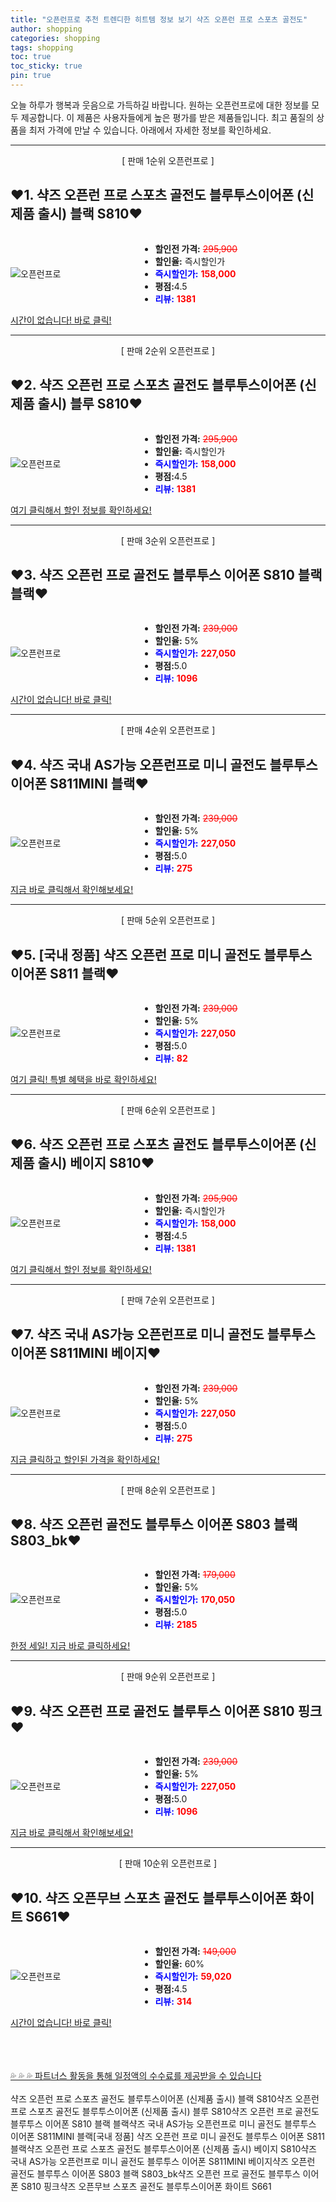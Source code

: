 ```yaml
---
title: "오픈런프로 추천 트렌디한 히트템 정보 보기 샥즈 오픈런 프로 스포츠 골전도"
author: shopping
categories: shopping
tags: shopping
toc: true
toc_sticky: true
pin: true
---
```

오늘 하루가 행복과 웃음으로 가득하길 바랍니다. 원하는 오픈런프로에 대한 정보를 모두 제공합니다. 이 제품은 사용자들에게 높은 평가를 받은 제품들입니다. 최고 품질의 상품을 최저 가격에 만날 수 있습니다. 아래에서 자세한 정보를 확인하세요.

---
<p class="toplist" style="margin: 0 auto; display: block; width: fit-content;">[ 판매 1순위 오픈런프로 ]</p>

<h2><strong>❤️1. 샥즈 오픈런 프로 스포츠 골전도 블루투스이어폰 (신제품 출시) 블랙 S810❤️</strong></h2>

<div style="display: flex; align-items: center;">
    <div style="flex: 0.4;">
        <img src="https://thumbnail9.coupangcdn.com/thumbnails/remote/230x230ex/image/vendor_inventory/c0b8/f061cd9bcbe8080a619778e5e911c64bda6005a2ee48bd79ee4ea06b93dd.JPG" alt="오픈런프로" style="max-width: 100%;">
    </div>
    <div style="flex: 0.6; margin-left: 10px;">
        <ul>
            <li><strong>할인전 가격:</strong> <del style="color: red;">295,900</del></li>
            <li><strong>할인율:</strong> 즉시할인가</li>
            <li><span style='color:blue'><strong>즉시할인가:</strong></span> <span style='color:red'><strong>158,000</strong></span></li>
            <li><strong>평점:</strong>4.5</li>
            <li><span style='color:blue'><strong>리뷰:</strong></span> <span style='color:red'><strong>1381</strong></span></li>
        </ul>
    </div>
</div>
<div class="center">
    <a href="https://William4Davisa.github.io?lptag=AF9450613&subid=githubio&pageKey=7011847398&traceid=V0-153&itemId=17769186553&vendorItemId=80986017082" class="myButton">
        시간이 없습니다! 바로 클릭!
    </a>
</div>


---
<p class="toplist" style="margin: 0 auto; display: block; width: fit-content;">[ 판매 2순위 오픈런프로 ]</p>

<h2><strong>❤️2. 샥즈 오픈런 프로 스포츠 골전도 블루투스이어폰 (신제품 출시) 블루 S810❤️</strong></h2>

<div style="display: flex; align-items: center;">
    <div style="flex: 0.4;">
        <img src="https://thumbnail7.coupangcdn.com/thumbnails/remote/230x230ex/image/vendor_inventory/3a04/a9b132b956cdb6546a90a682dbb948664778d77070558df25d790d6dbc3c.JPG" alt="오픈런프로" style="max-width: 100%;">
    </div>
    <div style="flex: 0.6; margin-left: 10px;">
        <ul>
            <li><strong>할인전 가격:</strong> <del style="color: red;">295,900</del></li>
            <li><strong>할인율:</strong> 즉시할인가</li>
            <li><span style='color:blue'><strong>즉시할인가:</strong></span> <span style='color:red'><strong>158,000</strong></span></li>
            <li><strong>평점:</strong>4.5</li>
            <li><span style='color:blue'><strong>리뷰:</strong></span> <span style='color:red'><strong>1381</strong></span></li>
        </ul>
    </div>
</div>
<div class="center">
    <a href="https://William4Davisa.github.io?lptag=AF9450613&subid=githubio&pageKey=7011847398&traceid=V0-153&itemId=15316998523&vendorItemId=80986017105" class="myButton">
        여기 클릭해서 할인 정보를 확인하세요!
    </a>
</div>


---
<p class="toplist" style="margin: 0 auto; display: block; width: fit-content;">[ 판매 3순위 오픈런프로 ]</p>

<h2><strong>❤️3. 샥즈 오픈런 프로 골전도 블루투스 이어폰 S810 블랙 블랙❤️</strong></h2>

<div style="display: flex; align-items: center;">
    <div style="flex: 0.4;">
        <img src="https://thumbnail8.coupangcdn.com/thumbnails/remote/230x230ex/image/vendor_inventory/fa50/8f527cfca7c9370cfde5d595cca6f355b410da6788d40bbbd293de0187ca.jpg" alt="오픈런프로" style="max-width: 100%;">
    </div>
    <div style="flex: 0.6; margin-left: 10px;">
        <ul>
            <li><strong>할인전 가격:</strong> <del style="color: red;">239,000</del></li>
            <li><strong>할인율:</strong> 5%</li>
            <li><span style='color:blue'><strong>즉시할인가:</strong></span> <span style='color:red'><strong>227,050</strong></span></li>
            <li><strong>평점:</strong>5.0</li>
            <li><span style='color:blue'><strong>리뷰:</strong></span> <span style='color:red'><strong>1096</strong></span></li>
        </ul>
    </div>
</div>
<div class="center">
    <a href="https://William4Davisa.github.io?lptag=AF9450613&subid=githubio&pageKey=7260684285&traceid=V0-153&itemId=18492894848&vendorItemId=87844590257" class="myButton">
        시간이 없습니다! 바로 클릭!
    </a>
</div>


---
<p class="toplist" style="margin: 0 auto; display: block; width: fit-content;">[ 판매 4순위 오픈런프로 ]</p>

<h2><strong>❤️4. 샥즈 국내 AS가능 오픈런프로 미니 골전도 블루투스 이어폰 S811MINI 블랙❤️</strong></h2>

<div style="display: flex; align-items: center;">
    <div style="flex: 0.4;">
        <img src="https://thumbnail8.coupangcdn.com/thumbnails/remote/230x230ex/image/vendor_inventory/7916/a5b6120ecb4577eca7584da36d164b60c075fd7ad3b3c6948f2e95cba192.jpg" alt="오픈런프로" style="max-width: 100%;">
    </div>
    <div style="flex: 0.6; margin-left: 10px;">
        <ul>
            <li><strong>할인전 가격:</strong> <del style="color: red;">239,000</del></li>
            <li><strong>할인율:</strong> 5%</li>
            <li><span style='color:blue'><strong>즉시할인가:</strong></span> <span style='color:red'><strong>227,050</strong></span></li>
            <li><strong>평점:</strong>5.0</li>
            <li><span style='color:blue'><strong>리뷰:</strong></span> <span style='color:red'><strong>275</strong></span></li>
        </ul>
    </div>
</div>
<div class="center">
    <a href="https://William4Davisa.github.io?lptag=AF9450613&subid=githubio&pageKey=7993823540&traceid=V0-153&itemId=18842196556&vendorItemId=85791372185" class="myButton">
        지금 바로 클릭해서 확인해보세요!
    </a>
</div>


---
<p class="toplist" style="margin: 0 auto; display: block; width: fit-content;">[ 판매 5순위 오픈런프로 ]</p>

<h2><strong>❤️5. [국내 정품] 샥즈 오픈런 프로 미니 골전도 블루투스 이어폰 S811 블랙❤️</strong></h2>

<div style="display: flex; align-items: center;">
    <div style="flex: 0.4;">
        <img src="https://thumbnail8.coupangcdn.com/thumbnails/remote/230x230ex/image/vendor_inventory/f251/8593b79d090e7131de30d2a4405881b47a30cf498e9b5ea97708ea27eca0.jpg" alt="오픈런프로" style="max-width: 100%;">
    </div>
    <div style="flex: 0.6; margin-left: 10px;">
        <ul>
            <li><strong>할인전 가격:</strong> <del style="color: red;">239,000</del></li>
            <li><strong>할인율:</strong> 5%</li>
            <li><span style='color:blue'><strong>즉시할인가:</strong></span> <span style='color:red'><strong>227,050</strong></span></li>
            <li><strong>평점:</strong>5.0</li>
            <li><span style='color:blue'><strong>리뷰:</strong></span> <span style='color:red'><strong>82</strong></span></li>
        </ul>
    </div>
</div>
<div class="center">
    <a href="https://William4Davisa.github.io?lptag=AF9450613&subid=githubio&pageKey=7648710489&traceid=V0-153&itemId=21204880430&vendorItemId=87843051082" class="myButton">
        여기 클릭! 특별 혜택을 바로 확인하세요!
    </a>
</div>


---
<p class="toplist" style="margin: 0 auto; display: block; width: fit-content;">[ 판매 6순위 오픈런프로 ]</p>

<h2><strong>❤️6. 샥즈 오픈런 프로 스포츠 골전도 블루투스이어폰 (신제품 출시) 베이지 S810❤️</strong></h2>

<div style="display: flex; align-items: center;">
    <div style="flex: 0.4;">
        <img src="https://thumbnail10.coupangcdn.com/thumbnails/remote/230x230ex/image/vendor_inventory/2d4b/a1028cf32a8eba1b343af0deccb31acd9b2ee6e07ea9ebb6f5f782acaef0.JPG" alt="오픈런프로" style="max-width: 100%;">
    </div>
    <div style="flex: 0.6; margin-left: 10px;">
        <ul>
            <li><strong>할인전 가격:</strong> <del style="color: red;">295,900</del></li>
            <li><strong>할인율:</strong> 즉시할인가</li>
            <li><span style='color:blue'><strong>즉시할인가:</strong></span> <span style='color:red'><strong>158,000</strong></span></li>
            <li><strong>평점:</strong>4.5</li>
            <li><span style='color:blue'><strong>리뷰:</strong></span> <span style='color:red'><strong>1381</strong></span></li>
        </ul>
    </div>
</div>
<div class="center">
    <a href="https://William4Davisa.github.io?lptag=AF9450613&subid=githubio&pageKey=7011847398&traceid=V0-153&itemId=17769186557&vendorItemId=80986017068" class="myButton">
        여기 클릭해서 할인 정보를 확인하세요!
    </a>
</div>


---
<p class="toplist" style="margin: 0 auto; display: block; width: fit-content;">[ 판매 7순위 오픈런프로 ]</p>

<h2><strong>❤️7. 샥즈 국내 AS가능 오픈런프로 미니 골전도 블루투스 이어폰 S811MINI 베이지❤️</strong></h2>

<div style="display: flex; align-items: center;">
    <div style="flex: 0.4;">
        <img src="https://thumbnail10.coupangcdn.com/thumbnails/remote/230x230ex/image/vendor_inventory/5b38/46b0b0baa96538d3821a6d457b8a4b87b2cdc13440115b9ffb1829ac3523.jpg" alt="오픈런프로" style="max-width: 100%;">
    </div>
    <div style="flex: 0.6; margin-left: 10px;">
        <ul>
            <li><strong>할인전 가격:</strong> <del style="color: red;">239,000</del></li>
            <li><strong>할인율:</strong> 5%</li>
            <li><span style='color:blue'><strong>즉시할인가:</strong></span> <span style='color:red'><strong>227,050</strong></span></li>
            <li><strong>평점:</strong>5.0</li>
            <li><span style='color:blue'><strong>리뷰:</strong></span> <span style='color:red'><strong>275</strong></span></li>
        </ul>
    </div>
</div>
<div class="center">
    <a href="https://William4Davisa.github.io?lptag=AF9450613&subid=githubio&pageKey=7993823540&traceid=V0-153&itemId=18842196560&vendorItemId=85791372169" class="myButton">
        지금 클릭하고 할인된 가격을 확인하세요!
    </a>
</div>


---
<p class="toplist" style="margin: 0 auto; display: block; width: fit-content;">[ 판매 8순위 오픈런프로 ]</p>

<h2><strong>❤️8. 샥즈 오픈런 골전도 블루투스 이어폰 S803 블랙 S803_bk❤️</strong></h2>

<div style="display: flex; align-items: center;">
    <div style="flex: 0.4;">
        <img src="https://thumbnail10.coupangcdn.com/thumbnails/remote/230x230ex/image/vendor_inventory/572f/c2b93782b94745596e74075e784e4990217a2adfb3f5be616b59bb7f1249.jpg" alt="오픈런프로" style="max-width: 100%;">
    </div>
    <div style="flex: 0.6; margin-left: 10px;">
        <ul>
            <li><strong>할인전 가격:</strong> <del style="color: red;">179,000</del></li>
            <li><strong>할인율:</strong> 5%</li>
            <li><span style='color:blue'><strong>즉시할인가:</strong></span> <span style='color:red'><strong>170,050</strong></span></li>
            <li><strong>평점:</strong>5.0</li>
            <li><span style='color:blue'><strong>리뷰:</strong></span> <span style='color:red'><strong>2185</strong></span></li>
        </ul>
    </div>
</div>
<div class="center">
    <a href="https://William4Davisa.github.io?lptag=AF9450613&subid=githubio&pageKey=7260691310&traceid=V0-153&itemId=18492930019&vendorItemId=85632448389" class="myButton">
        한정 세일! 지금 바로 클릭하세요!
    </a>
</div>


---
<p class="toplist" style="margin: 0 auto; display: block; width: fit-content;">[ 판매 9순위 오픈런프로 ]</p>

<h2><strong>❤️9. 샥즈 오픈런 프로 골전도 블루투스 이어폰 S810 핑크❤️</strong></h2>

<div style="display: flex; align-items: center;">
    <div style="flex: 0.4;">
        <img src="https://thumbnail7.coupangcdn.com/thumbnails/remote/230x230ex/image/vendor_inventory/15bf/d05a7e5e1da333b200542ffef8b6b1617c83bb3d1d3882fbeb981cf874d1.jpg" alt="오픈런프로" style="max-width: 100%;">
    </div>
    <div style="flex: 0.6; margin-left: 10px;">
        <ul>
            <li><strong>할인전 가격:</strong> <del style="color: red;">239,000</del></li>
            <li><strong>할인율:</strong> 5%</li>
            <li><span style='color:blue'><strong>즉시할인가:</strong></span> <span style='color:red'><strong>227,050</strong></span></li>
            <li><strong>평점:</strong>5.0</li>
            <li><span style='color:blue'><strong>리뷰:</strong></span> <span style='color:red'><strong>1096</strong></span></li>
        </ul>
    </div>
</div>
<div class="center">
    <a href="https://William4Davisa.github.io?lptag=AF9450613&subid=githubio&pageKey=7260684285&traceid=V0-153&itemId=19919015669&vendorItemId=85632414000" class="myButton">
        지금 바로 클릭해서 확인해보세요!
    </a>
</div>


---
<p class="toplist" style="margin: 0 auto; display: block; width: fit-content;">[ 판매 10순위 오픈런프로 ]</p>

<h2><strong>❤️10. 샥즈 오픈무브 스포츠 골전도 블루투스이어폰 화이트 S661❤️</strong></h2>

<div style="display: flex; align-items: center;">
    <div style="flex: 0.4;">
        <img src="https://thumbnail10.coupangcdn.com/thumbnails/remote/230x230ex/image/vendor_inventory/aa13/747a3d94a8b70b9f811ee05ba7699a7a92b41c954fc5b2287f7c0b1046bb.jpg" alt="오픈런프로" style="max-width: 100%;">
    </div>
    <div style="flex: 0.6; margin-left: 10px;">
        <ul>
            <li><strong>할인전 가격:</strong> <del style="color: red;">149,000</del></li>
            <li><strong>할인율:</strong> 60%</li>
            <li><span style='color:blue'><strong>즉시할인가:</strong></span> <span style='color:red'><strong>59,020</strong></span></li>
            <li><strong>평점:</strong>4.5</li>
            <li><span style='color:blue'><strong>리뷰:</strong></span> <span style='color:red'><strong>314</strong></span></li>
        </ul>
    </div>
</div>
<div class="center">
    <a href="https://William4Davisa.github.io?lptag=AF9450613&subid=githubio&pageKey=6842688214&traceid=V0-153&itemId=16276089404&vendorItemId=87562956384" class="myButton">
        시간이 없습니다! 바로 클릭!
    </a>
</div>

<br><br><br>[💦 💦 💦 파트너스 활동을 통해 일정액의 수수료를 제공받을 수 있습니다](https://link.coupang.com/a/bcpT2c)<br><br>샥즈 오픈런 프로 스포츠 골전도 블루투스이어폰 (신제품 출시) 블랙 S810샥즈 오픈런 프로 스포츠 골전도 블루투스이어폰 (신제품 출시) 블루 S810샥즈 오픈런 프로 골전도 블루투스 이어폰 S810 블랙 블랙샥즈 국내 AS가능 오픈런프로 미니 골전도 블루투스 이어폰 S811MINI 블랙[국내 정품] 샥즈 오픈런 프로 미니 골전도 블루투스 이어폰 S811 블랙샥즈 오픈런 프로 스포츠 골전도 블루투스이어폰 (신제품 출시) 베이지 S810샥즈 국내 AS가능 오픈런프로 미니 골전도 블루투스 이어폰 S811MINI 베이지샥즈 오픈런 골전도 블루투스 이어폰 S803 블랙 S803_bk샥즈 오픈런 프로 골전도 블루투스 이어폰 S810 핑크샥즈 오픈무브 스포츠 골전도 블루투스이어폰 화이트 S661